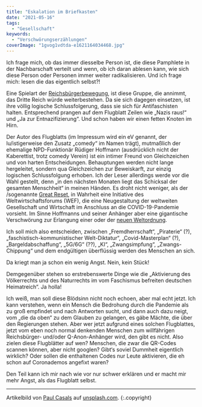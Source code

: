 ```yaml
---
title: "Eskalation im Briefkasten"
date: "2021-05-16"
tags:
  - "Gesellschaft"
keywords:
  - "Verschwörungserzählungen"
coverImage: "1gvog1vdtda-e1621164034468.jpg"
---
```


Ich frage mich, ob das immer diesselbe Person ist, die diese Pamphlete in der Nachbarschaft verteilt und wenn, ob ich daran ablesen kann, wie sich diese Person oder Personen immer weiter radikalisieren. Und ich frage mich: lesen die das eigentlich selbst?!

Eine Spielart der [Reichsbürgerbewegung](https://de.wikipedia.org/wiki/Reichsb%C3%BCrgerbewegung), ist diese Gruppe, die annimmt, das Dritte Reich würde weiterbestehen. Da sie sich dagegen einsetzen, ist ihre völlig logische Schlussfolgerung, dass sie sich für Antifaschisten halten. Entsprechend prangen auf dem Flugblatt Zeilen wie „Nazis raus!“ und „Ja zur Entnazifizierung“. Und schon haben wir einen fetten Knoten im Hirn.

Der Autor des Flugblatts (im Impressum wird ein eV genannt, der lu/istigerweise den Zusatz „comedy“ im Namen trägt), mutmaßlich der ehemalige NPD-Funktionär Rüdiger Hoffmann (ausdrücklich nicht der Kaberettist, trotz comedy Verein) ist ein intimer Freund von Gleichzeichen und von harten Entscheidungen. Behauptungen werden nicht lange hergeleitet, sondern qua Gleichzeichen zur Beweiskarft, zur einzig logischen Schlussfolgung erhoben. Ich der Leser allerdings werde vor die Wahl gestellt, denn „in den nächsten Monaten liegt das Schicksal der gesamten Menschheit“ in meinen Händen. Es droht nicht weniger, als der /sogenannte [Great Reset](https://de.wikipedia.org/wiki/The_Great_Reset), in Wahrheit eine Initiative des Weltwirtschaftsforums (WEF), die eine Neugestaltung der weltweiten Gesellschaft und Wirtschaft im Anschluss an die COVID-19-Pandemie vorsieht. Im Sinne Hoffmanns und seiner Anhänger aber eine gigantische Verschwörung zur Erlangung einer oder der [neuen Weltordnung](https://de.wikipedia.org/wiki/Neue_Weltordnung_(Verschw%C3%B6rungstheorie)).

Ich soll mich also entscheiden, zwischen „Fremdherrschaft“, „Piraterie“ (?), „faschistisch-kommunistischer Welt-Diktatur“, „Covid-Masterplan“ (?), „Bargeldabschaffung“, „5G/6G“ (??), „KI“, „Zwangsimpfung“, „Zwangs-Chippung“ und dem endgültigen überflüssig werden des Menschen an sich.

Da kriegt man ja schon ein wenig Angst. Nein, kein Stück!

Demgegenüber stehen so erstrebenswerte Dinge wie die „Aktivierung des Völkerrechts und des Naturrechts im vom Faschismus befreiten deutschen Heimatreich“. Ja holla!

Ich weiß, man soll diese Blödsinn nicht noch echoen, aber mal echt jetzt. Ich kann verstehen, wenn ein Mensch die Bedrohung durch die Pandemie als zu groß empfindet und nach Antworten sucht, und dann auch dazu neigt, vom „die da oben“ zu dem Glauben zu gelangen, es gäbe Mächte, die über den Regierungen stehen. Aber wer jetzt aufgrund eines solchen Flugblattes, jetzt vom eben noch normal denkenden Menschen zum willfährigen Reichsbürger- und/oder Q-Anon-Anhänger wird, den gibt es nicht. Also zielen diese Flugblätter auf wen? Menschen, die zwar die QR-Codes scannen können, aber nicht googlen? Gibt‘s soviel Dummheit eigentlich wirklich? Oder sollen die enthaltenen Codes nur Leute aktivieren, die eh schon auf Coronademos angefixt waren?

Den Teil kann ich mir nach wie vor nur schwer erklären und er macht mir mehr Angst, als das Flugblatt selbst.

* * *

Artikelbild von [Paul Casals](https://unsplash.com/@paucasals) auf [unsplash.com](https://unsplash.com/photos/1Gvog1VdtDA). {:.copyright}
